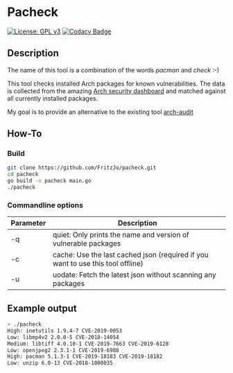 # Pacheck
[![License: GPL v3](https://img.shields.io/badge/License-GPLv3-blue.svg)](https://www.gnu.org/licenses/gpl-3.0)
[![Codacy Badge](https://api.codacy.com/project/badge/Grade/0b059fc4954b406ea5c9543a73ecb234)](https://www.codacy.com/manual/fritzjo-git/pacheck?utm_source=github.com&amp;utm_medium=referral&amp;utm_content=FritzJo/pacheck&amp;utm_campaign=Badge_Grade)

## Description
The name of this tool is a combination of the words _pacman_ and _check_ :-)

This tool checks installed Arch packages for known vulnerabilities. The data is collected from the amazing [Arch security dashboard](https://security.archlinux.org/) and matched against all currently installed packages.

My goal is to provide an alternative to the existing tool [arch-audit](https://github.com/ilpianista/arch-audit)

## How-To
### Build
```bash
git clone https://github.com/FritzJo/pacheck.git
cd pacheck
go build -o pacheck main.go
./pacheck
```
### Commandline options
|Parameter|Description|
|---|---|
|-q| quiet: Only prints the name and version of vulnerable packages|
|-c| cache: Use the last cached json (required if you want to use this tool offline)|
|-u| uodate: Fetch the latest json without scanning any packages|

## Example output
```bash
> ./pacheck
High: inetutils 1.9.4-7 CVE-2019-0053
Low: libmp4v2 2.0.0-5 CVE-2018-14054
Medium: libtiff 4.0.10-1 CVE-2019-7663 CVE-2019-6128
Low: openjpeg2 2.3.1-1 CVE-2019-6988
High: pacman 5.1.3-1 CVE-2019-18183 CVE-2019-18182
Low: unzip 6.0-13 CVE-2018-1000035
```
